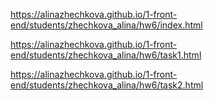 https://alinazhechkova.github.io/1-front-end/students/zhechkova_alina/hw6/index.html


https://alinazhechkova.github.io/1-front-end/students/zhechkova_alina/hw6/task1.html



https://alinazhechkova.github.io/1-front-end/students/zhechkova_alina/hw6/task2.html
